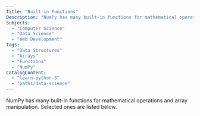 ```yaml
---
Title: "Built-in Functions"
Description: "NumPy has many built-in functions for mathematical operations and array manipulation."
Subjects:
  - "Computer Science"
  - "Data Science"
  - "Web Development"
Tags:
  - "Data Structures"
  - "Arrays"
  - "Functions"
  - "NumPy"
CatalogContent:
  - "learn-python-3"
  - "paths/data-science"
---
```


NumPy has many built-in functions for mathematical operations and array manipulation. Selected ones are listed below.
